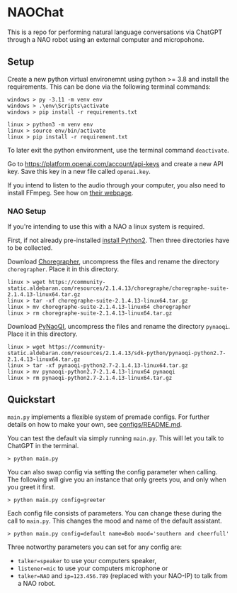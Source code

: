 # NAOChat

This is a repo for performing natural language conversations via ChatGPT through a NAO robot using an external computer and micropohone.

## Setup

Create a new python virtual environemnt using python >= 3.8 and install the requirements. This can be done via the following terminal commands:
```
windows > py -3.11 -m venv env
windows > .\env\Scripts\activate
windows > pip install -r requirements.txt

linux > python3 -m venv env
linux > source env/bin/activate
linux > pip install -r requirement.txt
```

To later exit the python environment, use the terminal command `deactivate`. 

Go to https://platform.openai.com/account/api-keys and create a new API key. Save this key in a new file called `openai.key`.

If you intend to listen to the audio through your computer, you also need to install FFmpeg. See how on [their webpage](https://ffmpeg.org).

### NAO Setup

If you're intending to use this with a NAO a linux system is required. 

First, if not already pre-installed [install Python2](https://docs.python-guide.org/starting/install/linux/). Then three directories have to be collected.

Download [Choregrapher](https://community-static.aldebaran.com/resources/2.1.4.13/choregraphe/choregraphe-suite-2.1.4.13-linux64.tar.gz), uncompress the files and rename the directory `choregrapher`. Place it in this directory.
```
linux > wget https://community-static.aldebaran.com/resources/2.1.4.13/choregraphe/choregraphe-suite-2.1.4.13-linux64.tar.gz
linux > tar -xf choregraphe-suite-2.1.4.13-linux64.tar.gz
linux > mv choregraphe-suite-2.1.4.13-linux64 choregrapher
linux > rm choregraphe-suite-2.1.4.13-linux64.tar.gz
```
Download [PyNaoQI](https://community-static.aldebaran.com/resources/2.1.4.13/sdk-python/pynaoqi-python2.7-2.1.4.13-linux64.tar.gz), uncompress the files and rename the directory `pynaoqi`. Place it in this directory.
```
linux > wget https://community-static.aldebaran.com/resources/2.1.4.13/sdk-python/pynaoqi-python2.7-2.1.4.13-linux64.tar.gz
linux > tar -xf pynaoqi-python2.7-2.1.4.13-linux64.tar.gz
linux > mv pynaoqi-python2.7-2.1.4.13-linux64 pynaoqi
linux > rm pynaoqi-python2.7-2.1.4.13-linux64.tar.gz
```
## Quickstart

`main.py` implements a flexible system of premade configs. For further details on how to make your own, see [configs/README.md](./configs/README.md).

You can test the default via simply running `main.py`. This will let you talk to ChatGPT in the terminal.

```
> python main.py
```

You can also swap config via setting the config parameter when calling. The following will give you an instance that only greets you, and only when you greet it first.
```
> python main.py config=greeter
```

Each config file consists of parameters. You can change these during the call to `main.py`. This changes the mood and name of the default assistant.
```
> python main.py config=default name=Bob mood='southern and cheerfull'
``` 

Three notworthy parameters you can set for any config are: 
- `talker=speaker` to use your computers speaker, 
- `listener=mic` to use your computers microphone or 
- `talker=NAO` and `ip=123.456.789` (replaced with your NAO-IP) to talk from a NAO robot.
